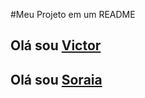 #Meu Projeto em um README 
## Olá sou [Victor](https://github.com/victorluansilva/)
## Olá sou [Soraia](https://github.com/soraiacaetano/)
